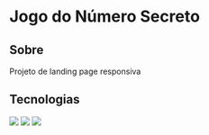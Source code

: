 <h1>Jogo do Número Secreto</h1>

<h2>Sobre</h2>
<p>Projeto de landing page responsiva</p>

## Tecnologias 
<div>
<img src="https://img.shields.io/badge/HTML-239120?style=for-the-badge$logo=html5&logColor=white">
<img src="https://img.shields.io/badge/CSS-239120?&style=for-the-badge&logo=css&logoColor=white">
<img src="https://img.shields.io/badge/JavaScript-F7DF1E?style=fot-the-badge&logo=javascript&logoColor=black">
</div>
